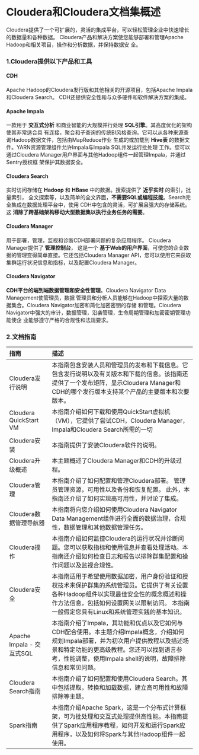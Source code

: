 Cloudera和Cloudera文档集概述
================================================================================
Cloudera提供了一个可扩展的，灵活的集成平台，可以轻松管理企业中快速增长的数据量和各种数据。
Cloudera产品和解决方案使您能够部署和管理Apache Hadoop和相关项目，操作和分析数据，并保持数据安
全。

### 1.Cloudera提供以下产品和工具

#### CDH
Apache Hadoop的Cloudera发行版和其他相关的开源项目，包括Apache Impala和Cloudera Search。
CDH还提供安全性和与众多硬件和软件解决方案的集成。

#### Apache Impala
一款用于 **交互式分析** 和商业智能的大规模并行处理 **SQL引擎**。其高度优化的架构使其非常适合具
有连接，聚合和子查询的传统BI风格查询。它可以从各种来源查询Hadoop数据文件，包括由MapReduce作业
生成的或加载到 **Hive表** 的数据文件。YARN资源管理组件允许Impala与Impala SQL并发运行批处理
工作。您可以通过Cloudera Manager用户界面与其他Hadoop组件一起管理Impala，并通过Sentry授权框
架保护其数据安全。

#### Cloudera Search
实时访问存储在 **Hadoop** 和 **HBase** 中的数据。搜索提供了 **近乎实时** 的索引，批量索引，
全文探索等，以及简单的全文界面，**不需要SQL或编程技能**。Search完全集成在数据处理平台中，使用
CDH中包含的灵活，可扩展且强大的存储系统。这 **消除了跨基础架构移动大型数据集以执行业务任务的需要**。

#### Cloudera Manager
用于部署，管理，监视和诊断CDH部署问题的复杂应用程序。 Cloudera Manager提供了 **管理控制台**，
这是一个 **基于Web的用户界面**，可使您的企业数据的管理变得简单直接。它还包括Cloudera Manager
API，您可以使用它来获取集群运行状况信息和指标，以及配置Cloudera Manager。

#### Cloudera Navigator
**CDH平台的端到端数据管理和安全性管理**。Cloudera Navigator Data Management使管理员，数据
管理员和分析人员能够在Hadoop中探索大量的数据集合。Cloudera Navigator加密和简化加密密钥的存储
和管理。Cloudera Navigator中强大的审计，数据管理，沿袭管理，生命周期管理和加密密钥管理功能使企
业能够遵守严格的合规性和法规要求。

### 2.文档指南
| 指南 | 描述 |
| :------------- | :------------- |
| Cloudera发行说明 | 本指南包含安装人员和管理员的发布和下载信息。它包含发行说明以及有关版本和下载的信息。该指南还提供了一个发布矩阵，显示Cloudera Manager和CDH的哪个发行版本支持某个产品的主要版本和次要版本。|
| Cloudera QuickStart VM | 本指南介绍如何下载和使用QuickStart虚拟机（VM），它提供了尝试CDH，Cloudera Manager，Impala和Cloudera Search所需的一切 |
| Cloudera安装 | 本指南提供了安装Cloudera软件的说明。 |
| Cloudera升级概述 | 本主题概述了Cloudera Manager和CDH的升级过程。 |
| Cloudera管理 | 本指南介绍了如何配置和管理Cloudera部署。 管理员管理资源，可用性以及备份和恢复配置。 此外，本指南还介绍了如何实现高可用性，并讨论了集成。|
| Cloudera数据管理导航器 | 本指南将向您介绍如何使用Cloudera Navigator Data Management组件进行全面的数据治理，合规性，数据管理和其他数据管理任务。|
| Cloudera操作 | 本指南介绍如何监控Cloudera的运行状况并诊断问题。您可以获取指标和使用信息并查看处理活动。本指南还介绍如何检查日志和报告以排除群集配置和操作问题以及监视合规性。|
| Cloudera安全 | 本指南适用于希望使用数据加密，用户身份验证和授权技术来保护群集的系统管理员。它提供了有关设置各种Hadoop组件以实现最佳安全性的概念概述和操作方法信息，包括如何设置网关以限制访问。 本指南一般假定您具有Linux和系统管理实践的基本知识。|
| Apache Impala - 交互式SQL | 本指南介绍了Impala，其功能和优点以及它如何与CDH配合使用。本主题介绍Impala概念，介绍如何规划Impala部署，并为初次用户提供教程以及描述场景和特定功能的更高级教程。您还可以找到语言参考，性能调整，使用Impala shell的说明，故障排除信息和常见问题。|
| Cloudera Search指南 | 本指南介绍了如何配置和使用Cloudera Search。其中包括提取，转换和加载数据，建立高可用性和故障排除等主题。|
| Spark指南 | 本指南介绍Apache Spark，这是一个分布式计算框架，可为批处理和交互式处理提供高性能。本指南提供了Spark应用程序教程，如何开发和运行Spark应用程序，以及如何将Spark与其他Hadoop组件一起使用。|
